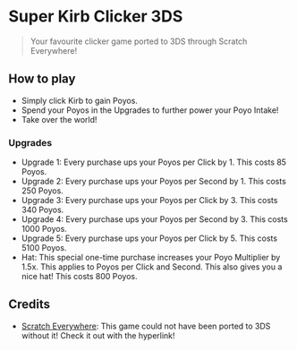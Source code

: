 # Super Kirb Clicker 3DS
> Your favourite clicker game ported to 3DS through Scratch Everywhere!

## How to play
- Simply click Kirb to gain Poyos.
- Spend your Poyos in the Upgrades to further power your Poyo Intake!
- Take over the world!

### Upgrades
- Upgrade 1: Every purchase ups your Poyos per Click by 1. This costs 85 Poyos.
- Upgrade 2: Every purchase ups your Poyos per Second by 1. This costs 250 Poyos.
- Upgrade 3: Every purchase ups your Poyos per Click by 3. This costs 340 Poyos.
- Upgrade 4: Every purchase ups your Poyos per Second by 3. This costs 1000 Poyos.
- Upgrade 5: Every purchase ups your Poyos per Click by 5. This costs 5100 Poyos.
- Hat: This special one-time purchase increases your Poyo Multiplier by 1.5x. This applies to Poyos per Click and Second. This also gives you a nice hat! This costs 800 Poyos.

## Credits
- [Scratch Everywhere](https://github.com/ScratchEverywhere/ScratchEverywhere): This game could not have been ported to 3DS without it! Check it out with the hyperlink!